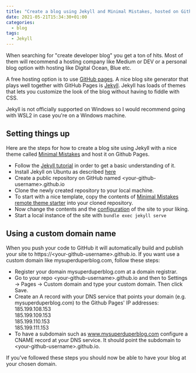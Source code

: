 ```yaml
---
title: "Create a blog using Jekyll and Minimal Mistakes, hosted on Github Pages"
date: 2021-05-21T15:34:30+01:00
categories:
  - blog
tags:
  - Jekyll
---
```


When searching for "create developer blog" you get a ton of hits. Most of them will recommend a hosting company like Medium or DEV or a personal blog option with hosting like Digital Ocean, Blue etc.

A free hosting option is to use [GitHub pages](https://pages.github.com/). A nice blog site generator that plays well together with GitHub Pages is [Jekyll](https://jekyllrb.com/). Jekyll has loads of themes that lets you customize the look of the blog without having to fiddle with CSS.

Jekyll is not officially supported on Windows so I would recommend going with WSL2 in case you're on a Windows machine.

## Setting things up
Here are the steps for how to create a blog site using Jekyll with a nice theme called [Minimal Mistakes](https://mmistakes.github.io/minimal-mistakes/) and host it on Github Pages.

* Follow the [Jekyll tutorial](https://jekyllrb.com/docs/step-by-step/01-setup/) in order to get a basic understanding of it.
* Install Jekyll on Ubuntu as described [here](https://jekyllrb.com/docs/installation/ubuntu/)
* Create a public repository on GitHub named \<your-github-username\>.github.io
* Clone the newly created repository to your local machine.
* To start with a nice template, copy the contents of [Minimal Mistakes remote theme starter](https://github.com/mmistakes/mm-github-pages-starter) into your cloned repository.
* Now change the contents and the [configuration](https://mmistakes.github.io/minimal-mistakes/docs/configuration/) of the site to your liking.
* Start a local instance of the site with `bundle exec jekyll serve`

## Using a custom domain name

When you push your code to GitHub it will automatically build and publish your site to https://\<your-github-username\>.github.io. 
If you want use a custom domain like mysuperduperblog.com, follow these steps:
* Register your domain mysuperduperblog.com at a domain registrar.
* Go to your repo \<your-github-username\>.github.io and then to Settings -> Pages -> Custom domain and type your custom domain. Then click Save. 
* Create an A record with your DNS service that points your domain (e.g. mysuperduperblog.com) to the Github Pages' IP addresses:   
185.199.108.153  
185.199.109.153  
185.199.110.153  
185.199.111.153  
* To have a subdomain such as www.mysuperduperblog.com configure a CNAME record at your DNS service. It should point the subdomain to \<your-github-username\>.github.io.

If you've followed these steps you should now be able to have your blog at your chosen domain.